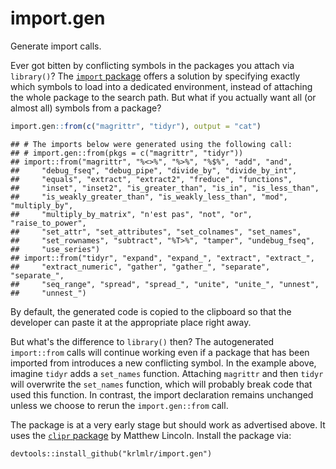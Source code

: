 # import.gen

Generate import calls.

Ever got bitten by conflicting symbols in the packages you attach via `library()`?
The [`import` package](https://github.com/smbache/import) offers a solution
by specifying exactly which symbols to load into a dedicated environment,
instead of attaching the whole package to the search path.
But what if you actually want all (or almost all) symbols from a package?


```r
import.gen::from(c("magrittr", "tidyr"), output = "cat")
```

```
## # The imports below were generated using the following call:
## # import.gen::from(pkgs = c("magrittr", "tidyr"))
## import::from("magrittr", "%<>%", "%>%", "%$%", "add", "and", 
##     "debug_fseq", "debug_pipe", "divide_by", "divide_by_int", 
##     "equals", "extract", "extract2", "freduce", "functions", 
##     "inset", "inset2", "is_greater_than", "is_in", "is_less_than", 
##     "is_weakly_greater_than", "is_weakly_less_than", "mod", "multiply_by", 
##     "multiply_by_matrix", "n'est pas", "not", "or", "raise_to_power", 
##     "set_attr", "set_attributes", "set_colnames", "set_names", 
##     "set_rownames", "subtract", "%T>%", "tamper", "undebug_fseq", 
##     "use_series")
## import::from("tidyr", "expand", "expand_", "extract", "extract_", 
##     "extract_numeric", "gather", "gather_", "separate", "separate_", 
##     "seq_range", "spread", "spread_", "unite", "unite_", "unnest", 
##     "unnest_")
```

By default, the generated code is copied to the clipboard
so that the developer can paste it at the appropriate place right away.

But what's the difference to `library()` then?
The autogenerated `import::from` calls will continue working even if a package
that has been imported from introduces a new conflicting symbol.
In the example above, imagine `tidyr` adds a `set_names` function.
Attaching `magrittr` and then `tidyr` will overwrite the `set_names` function,
which will probably break code that used this function.
In contrast, the import declaration remains unchanged unless we choose to
rerun the `import.gen::from` call.

The package is at a very early stage but should work as advertised above.
It uses the [`clipr` package](https://github.com/mdlincoln/clipr) by Matthew Lincoln.
Install the package via:

```
devtools::install_github("krlmlr/import.gen")
```
